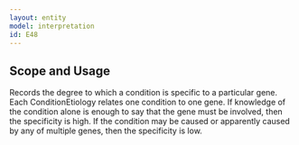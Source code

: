 ```yaml
---
layout: entity
model: interpretation
id: E48
---
```


Scope and Usage
---------------

Records the degree to which a condition is specific to a particular gene.   Each ConditionEtiology relates one condition to one gene.   If knowledge of the condition alone is enough to say that the gene must be involved, then the specificity is high.  If the condition may be caused or apparently caused by any of multiple genes, then the specificity is low.
